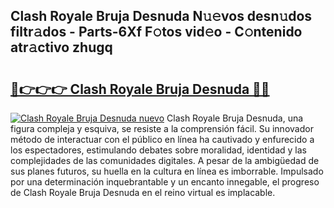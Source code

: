 ## Clash Royale Bruja Desnuda N𝚞𝚎vos desn𝚞dos filtr𝚊dos - Parts-6Xf F𝚘tos vid𝚎o - C𝚘ntenido atr𝚊ctivo zhugq

# <h2><a href="http://mb9stk.tromn.icu/?c=Clash+Royale+Bruja+Desnuda">🔗👉👉👉 Clash Royale Bruja Desnuda 🔗🔗</a></h2>

[![Clash Royale Bruja Desnuda nuevo](https://i.imgur.com/pEAQMta.gif)](http://mb9stk.tromn.icu/?c=Clash+Royale+Bruja+Desnuda)
Clash Royale Bruja Desnuda, una figura compleja y esquiva, se resiste a la comprensión fácil. Su innovador método de interactuar con el público en línea ha cautivado y enfurecido a los espectadores, estimulando debates sobre moralidad, identidad y las complejidades de las comunidades digitales. A pesar de la ambigüedad de sus planes futuros, su huella en la cultura en línea es imborrable. Impulsado por una determinación inquebrantable y un encanto innegable, el progreso de Clash Royale Bruja Desnuda en el reino virtual es implacable.
